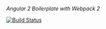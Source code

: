 *Angular 2 Boilerplate with Webpack 2*

[![Build Status](http://45.79.73.167:8000/api/badges/jooskim/ng-webpack/status.svg)](http://45.79.73.167:8000/jooskim/ng-webpack)

